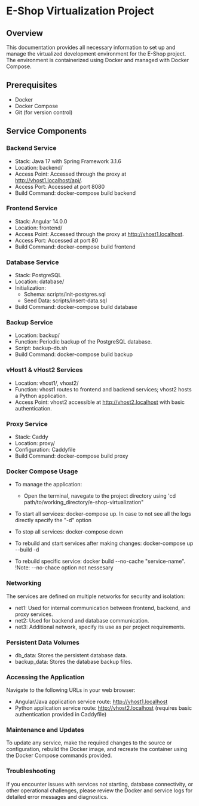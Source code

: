 # E-Shop Virtualization Project

## Overview

This documentation provides all necessary information to set up and manage the virtualized development environment for the E-Shop project. The environment is containerized using Docker and managed with Docker Compose.

## Prerequisites

- Docker
- Docker Compose
- Git (for version control)

## Service Components

### Backend Service

- Stack: Java 17 with Spring Framework 3.1.6
- Location: backend/
- Access Point: Accessed through the proxy at http://vhost1.localhost/api/.
- Access Port: Accessed at port 8080
- Build Command: docker-compose build backend

### Frontend Service

- Stack: Angular 14.0.0
- Location: frontend/
- Access Point: Accessed through the proxy at http://vhost1.localhost.
- Access Port: Accessed at port 80
- Build Command: docker-compose build frontend

### Database Service

- Stack: PostgreSQL
- Location: database/
- Initialization:
  - Schema: scripts/init-postgres.sql
  - Seed Data: scripts/insert-data.sql
- Build Command: docker-compose build database

### Backup Service

- Location: backup/
- Function: Periodic backup of the PostgreSQL database.
- Script: backup-db.sh
- Build Command: docker-compose build backup

### vHost1 & vHost2 Services

- Location: vhost1/, vhost2/
- Function: vhost1 routes to frontend and backend services; vhost2 hosts a Python application.
- Access Point: vhost2 accessible at http://vhost2.localhost with basic authentication.

### Proxy Service

- Stack: Caddy
- Location: proxy/
- Configuration: Caddyfile
- Build Command: docker-compose build proxy

### Docker Compose Usage

- To manage the application:

  - Open the terminal, navegate to the project directory using 'cd path/to/working_directory/e-shop-virtualization"

- To start all services:
  docker-compose up. In case to not see all the logs directly specify the "-d" option

- To stop all services:
  docker-compose down

- To rebuild and start services after making changes:
  docker-compose up --build -d

- To rebuild specific service:
  docker build --no-cache "service-name". !Note: --no-chace option not nessesary

### Networking

The services are defined on multiple networks for security and isolation:

- net1: Used for internal communication between frontend, backend, and proxy services.
- net2: Used for backend and database communication.
- net3: Additional network, specify its use as per project requirements.

### Persistent Data Volumes

- db_data: Stores the persistent database data.
- backup_data: Stores the database backup files.

### Accessing the Application

Navigate to the following URLs in your web browser:

- Angular/Java application service route: http://vhost1.localhost
- Python application service route: http://vhost2.localhost (requires basic authentication provided in Caddyfile)

### Maintenance and Updates

To update any service, make the required changes to the source or configuration, rebuild the Docker image, and recreate the container using the Docker Compose commands provided.

### Troubleshooting

If you encounter issues with services not starting, database connectivity, or other operational challenges, please review the Docker and service logs for detailed error messages and diagnostics.